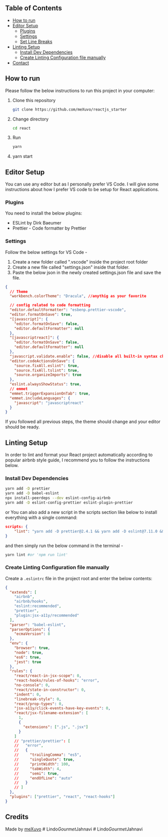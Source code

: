 ## Table of Contents

- [How to run](#how-to-run)
- [Editor Setup](#editor-setup)
  - [Plugins](#plugins)
  - [Settings](#settings)
  - [Set Line Breaks](#set-line-breaks)
- [Linting Setup](#linting-setup)
  - [Install Dev Dependencies](#install-dev-dependencies)
  - [Create Linting Configuration file manually](#create-linting-configuration-file-manually)
- [Contact](#contact)

<!-- HOW TO RUN -->

## How to run

Please follow the below instructions to run this project in your computer:

1. Clone this repository
   ```sh
   git clone https://github.com/meXuvo/reactjs_starter
   ```
2. Change directory
   ```sh
   cd react
   ```
3. Run
   ```sh
   yarn
   ```
4. yarn start

<!-- Editor Setup -->

## Editor Setup

You can use any editor but as I personally prefer VS Code. I will give some instructions about how I prefer VS code to be setup for React applications.

### Plugins

You need to install the below plugins:

- ESLint by Dirk Baeumer
- Prettier - Code formatter by Prettier

### Settings

Follow the below settings for VS Code -

1. Create a new folder called ".vscode" inside the project root folder
2. Create a new file called "settings.json" inside that folder.
3. Paste the below json in the newly created settings.json file and save the file.

```json
{
  // Theme
  "workbench.colorTheme": "Dracula", //anythig as your favorite

  // config related to code formatting
  "editor.defaultFormatter": "esbenp.prettier-vscode",
  "editor.formatOnSave": true,
  "[javascript]": {
    "editor.formatOnSave": false,
    "editor.defaultFormatter": null
  },
  "[javascriptreact]": {
    "editor.formatOnSave": false,
    "editor.defaultFormatter": null
  },
  "javascript.validate.enable": false, //disable all built-in syntax checking
  "editor.codeActionsOnSave": {
    "source.fixAll.eslint": true,
    "source.fixAll.tslint": true,
    "source.organizeImports": true
  },
  "eslint.alwaysShowStatus": true,
  // emmet
  "emmet.triggerExpansionOnTab": true,
  "emmet.includeLanguages": {
    "javascript": "javascriptreact"
  }
}
```

If you followed all previous steps, the theme should change and your editor should be ready.

## Linting Setup

In order to lint and format your React project automatically according to popular airbnb style guide, I recommend you to follow the instructions below.

### Install Dev Dependencies

```sh
yarn add -D prettier
yarn add -D babel-eslint
npx install-peerdeps --dev eslint-config-airbnb
yarn add -D eslint-config-prettier eslint-plugin-prettier
```

or You can also add a new script in the scripts section like below to install everything with a single command:

```json
scripts: {
    "lint": "yarn add -D prettier@2.4.1 && yarn add -D eslint@7.11.0 && yarn add -D babel-eslint@10.1.0 && npx install-peerdeps --dev eslint-config-airbnb@18.2.1 && yarn add -D eslint-config-prettier@8.3.0 eslint-plugin-prettier@4.0.0"
}
```

and then simply run the below command in the terminal -

```sh
yarn lint #or 'npm run lint'
```

### Create Linting Configuration file manually

Create a `.eslintrc` file in the project root and enter the below contents:

```json
{
  "extends": [
    "airbnb",
    "airbnb/hooks",
    "eslint:recommended",
    "prettier",
    "plugin:jsx-a11y/recommended"
  ],
  "parser": "babel-eslint",
  "parserOptions": {
    "ecmaVersion": 8
  },
  "env": {
    "browser": true,
    "node": true,
    "es6": true,
    "jest": true
  },
  "rules": {
    "react/react-in-jsx-scope": 0,
    "react-hooks/rules-of-hooks": "error",
    "no-console": 0,
    "react/state-in-constructor": 0,
    "indent": 0,
    "linebreak-style": 0,
    "react/prop-types": 0,
    "jsx-a11y/click-events-have-key-events": 0,
    "react/jsx-filename-extension": [
      1,
      {
        "extensions": [".js", ".jsx"]
      }
    ]
    // "prettier/prettier": [
    //   "error",
    //   {
    //     "trailingComma": "es5",
    //     "singleQuote": true,
    //     "printWidth": 100,
    //     "tabWidth": 4,
    //     "semi": true,
    //     "endOfLine": "auto"
    //   }
    // ]
  },
  "plugins": ["prettier", "react", "react-hooks"]
}
```

## Credits

Made by [meXuvo](http://www.mexuvo.com/)
#   L i n d o _ G o u r m e t _ J a h n a v i  
 #   L i n d o _ G o u r m e t _ J a h n a v i  
 